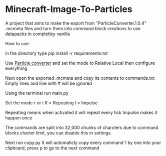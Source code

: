 # Minecraft-Image-To-Particles

A project that aims to make the export from "ParticleConverter.1.0.4" .mcmeta files and turn them into command block creations to use datapacks in completley vanilla


How to use:

in the directory type pip install -r requirements.txt

Use [Particle converter](https://github.com/kemo14331/Particle-Converter/tree/main) and set the mode to Relative Local then configure everything

Next open the exported .mcmeta and copy its contents to commands.txt Empty lines and line with # will be ignored

Using the terminal run main.py

Set the mode r or i
R = Repeating
I = Impulse

Repeating means when activated it will repeat every tick
Impulse makes it happen once

The commands are split into 32,000 chunks of charcters due to command blocks charter limit, you can disable this in settings.

Next run copy.py
It will automaticly copy every command 1 by one into your clipboard, press p to go to the next command
